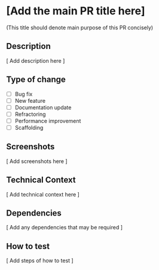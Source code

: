 # [Add the main PR title here]
(This title should denote main purpose of this PR concisely)

## Description

[ Add description here ]

## Type of change

- [ ] Bug fix
- [ ] New feature
- [ ] Documentation update
- [ ] Refractoring
- [ ] Performance improvement
- [ ] Scaffolding

## Screenshots

[ Add screenshots here ]

## Technical Context

[ Add technical context here ]

## Dependencies

[ Add any dependencies that may be required ]

## How to test

[ Add steps of how to test ]